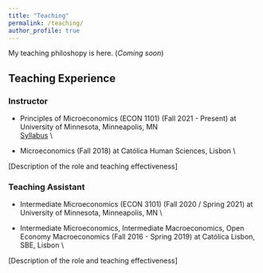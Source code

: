 ```yaml
---
title: "Teaching"
permalink: /teaching/
author_profile: true
---
```


My teaching philoshopy is here. (_Coming soon_)

## Teaching Experience

### Instructor

- Principles of Microeconomics (ECON 1101) (Fall 2021 - Present) at University of Minnesota, Minneapolis, MN \
  [Syllabus](/assets/teaching/syllabi/Syllabus_Fall2023.pdf) \
  
- Microeconomics (Fall 2018) at Católica Human Sciences, Lisbon \

[Description of the role and teaching effectiveness]


### Teaching Assistant

- Intermediate Microeconomics (ECON 3101) (Fall 2020 / Spring 2021) at University of Minnesota, Minneapolis, MN \

- Intermediate Microeconomics, Intermediate Macroeconomics, Open Economy Macroeconomics (Fall 2016 - Spring 2019) at Católica Lisbon, SBE, Lisbon \

[Description of the role and teaching effectiveness]

